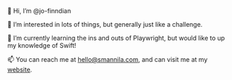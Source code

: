 👋 Hi, I’m @jo-finndian

👀 I’m interested in lots of things, but generally just like a challenge. 

🌱 I’m currently learning the ins and outs of Playwright, but would like to up my knowledge of Swift!

📫 You can reach me at hello@smannila.com, and can visit me at my [website](https://portfolio.smannila.com).

<!---
jo-finndian/jo-finndian is a ✨ special ✨ repository because its `README.md` (this file) appears on your GitHub profile.
You can click the Preview link to take a look at your changes.
--->
